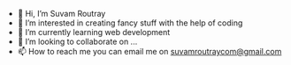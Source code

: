 - 👋 Hi, I’m Suvam Routray
- 👀 I’m interested in creating fancy stuff with the help of coding
- 🌱 I’m currently learning web development
- 💞️ I’m looking to collaborate on ...
- 📫 How to reach me you can email me on suvamroutraycom@gmail.com

<!---
RayOPnub/RayOPnub is a ✨ special ✨ repository because its `README.md` (this file) appears on your GitHub profile.
You can click the Preview link to take a look at your changes.
--->
